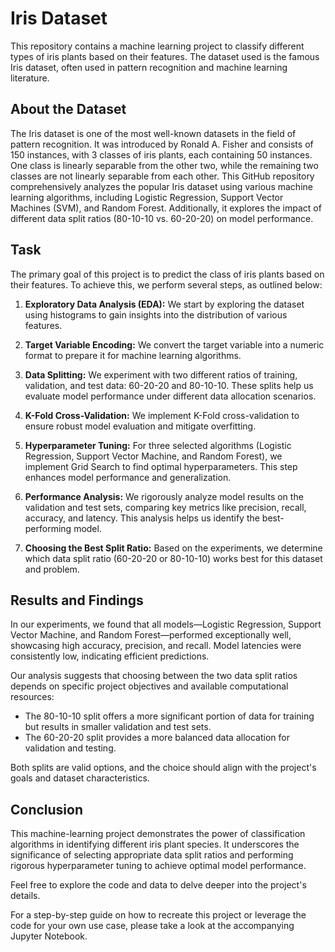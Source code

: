 # Iris Dataset 
This repository contains a machine learning project to classify different types of iris plants based on their features. The dataset used is the famous Iris dataset, often used in pattern recognition and machine learning literature.

## About the Dataset

The Iris dataset is one of the most well-known datasets in the field of pattern recognition. It was introduced by Ronald A. Fisher and consists of 150 instances, with 3 classes of iris plants, each containing 50 instances. One class is linearly separable from the other two, while the remaining two classes are not linearly separable from each other. This GitHub repository comprehensively analyzes the popular Iris dataset using various machine learning algorithms, including Logistic Regression, Support Vector Machines (SVM), and Random Forest. Additionally, it explores the impact of different data split ratios (80-10-10 vs. 60-20-20) on model performance.

## Task

The primary goal of this project is to predict the class of iris plants based on their features. To achieve this, we perform several steps, as outlined below:

1. **Exploratory Data Analysis (EDA):** We start by exploring the dataset using histograms to gain insights into the distribution of various features.

2. **Target Variable Encoding:** We convert the target variable into a numeric format to prepare it for machine learning algorithms.

3. **Data Splitting:** We experiment with two different ratios of training, validation, and test data: 60-20-20 and 80-10-10. These splits help us evaluate model performance under different data allocation scenarios.

4. **K-Fold Cross-Validation:** We implement K-Fold cross-validation to ensure robust model evaluation and mitigate overfitting.

5. **Hyperparameter Tuning:** For three selected algorithms (Logistic Regression, Support Vector Machine, and Random Forest), we implement Grid Search to find optimal hyperparameters. This step enhances model performance and generalization.

6. **Performance Analysis:** We rigorously analyze model results on the validation and test sets, comparing key metrics like precision, recall, accuracy, and latency. This analysis helps us identify the best-performing model.

7. **Choosing the Best Split Ratio:** Based on the experiments, we determine which data split ratio (60-20-20 or 80-10-10) works best for this dataset and problem.

## Results and Findings

In our experiments, we found that all models—Logistic Regression, Support Vector Machine, and Random Forest—performed exceptionally well, showcasing high accuracy, precision, and recall. Model latencies were consistently low, indicating efficient predictions.

Our analysis suggests that choosing between the two data split ratios depends on specific project objectives and available computational resources:

- The 80-10-10 split offers a more significant portion of data for training but results in smaller validation and test sets.
- The 60-20-20 split provides a more balanced data allocation for validation and testing.

Both splits are valid options, and the choice should align with the project's goals and dataset characteristics.

## Conclusion

This machine-learning project demonstrates the power of classification algorithms in identifying different iris plant species. It underscores the significance of selecting appropriate data split ratios and performing rigorous hyperparameter tuning to achieve optimal model performance.

Feel free to explore the code and data to delve deeper into the project's details.

For a step-by-step guide on how to recreate this project or leverage the code for your own use case, please take a look at the accompanying Jupyter Notebook.
